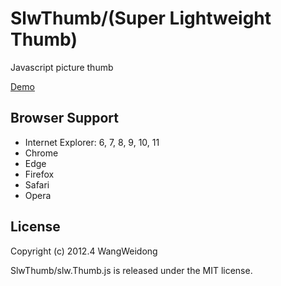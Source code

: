 # SlwThumb/(Super Lightweight Thumb)

Javascript picture thumb

[Demo](http://htmlpreview.github.io/?https://github.com/wang-weidong/SlwThumb/blob/master/demo/index.html?_blank "Demo")

## Browser Support ##
- Internet Explorer: 6, 7, 8, 9, 10, 11
- Chrome
- Edge
- Firefox
- Safari
- Opera

## License ##
Copyright (c) 2012.4 WangWeidong

SlwThumb/slw.Thumb.js is released under the MIT license.
